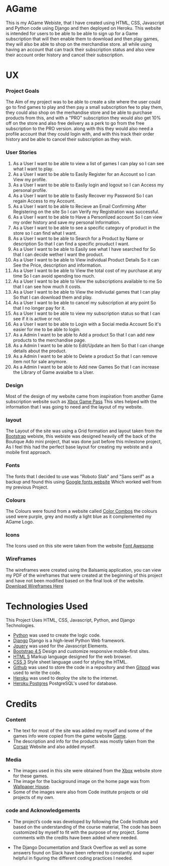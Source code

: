 # AGame

This is my AGame Webiste, that I have created using HTML, CSS, Javascript and Python code using Django and then deployed on Heroku. 
This website is intended for users to be able to be able to sign up for a Game subscription that will then enable them to download and then
play games, they will also be able to shop on the merchandise store. all while using having an account that can track their subscription status
and also view their account order history and cancel their subscription.

# UX

### **Project Goals**

The Aim of my project was to be able to create a site where the user could go to find games to play and then pay a small subscription fee to play them,
they could also shop on the merhandise store and be able to purchase products from this, and with a "PRO" subscription they would also get
10% off on the store and also free delivery as a perk to go from the free subscription to the PRO version. along with this they would also need
a profile account that they could login with, and with this track their order history and be able to cancel their subscription as they wish.

### User Stories

1. As a User I want to be able to view a list of games I can play so I can see what I want to play.
2. As a User I want to be able to Easily Register for an Account so I can View my profile.
3. As a User I want to be able to Easliy login and logout so I can Access my personal profile.
4. As a User I want to be able to Easily Recover my Password So I can regain Access to my Account.
5. As a User I want to be able to Recieve an Email Confirming After Registering on the site So I can Verify my Registration was successful.
6. As a User I want to be able to Have a Personlized account So I can view my order history and save my personal Information.
7. As a User I want to be able to see a specific category of product in the store so I can find what I want.
8. As a User I want to be able to Search for a Product by Name or description So that I can find a specific prouduct I want.
9. As a User I want to be able to Easily see what I have searched for So that I can decide wether I want the product.
10. As a User I want to be able to View individual Product Details So it can See the Price, description and information.
11. As a User I want to be able to View the total cost of my purchase at any time So I can avoid spending too much.
12. As a User I want to be able to View the subscriptions available to me So that I can see how much it costs.
13. As a User I want to be able to View the indiviudal games that I can play So that I can download them and play.
14. As a User I want to be able to cancel my subscription at any point So that I no longer pay for it.
15. As a User I want to be able to view my subscription status so that I can see if it is active or not.
16. As a User I want to be able to Login with a Social media Account So it's easier for me to be able to login.
17. As a Admin I want to be able to Add a product So that I can add new products to the merchandise page.
18. As a Admin I want to be able to Edit/Update an Item So that I can change details about the product.
19. As a Admin I want to be able to Delete a product So that I can remove item not for sale anymore.
20. As a Admin I want to be able to Add new Games So that I can increase the Library of Game avaialbe to a User.

### **Design**

Most of the design of my website came from inspiration from another Game subscription website such as 
[Xbox Game Pass](https://www.xbox.com/en-GB/xbox-game-pass)
This sites helped with the information that I was going to need and the layout of my website.

### layout

The Layout of the site was using a Grid formation and layout taken from the [Bootstrap](https://getbootstrap.com/) webiste, 
this webiste was designed heavily off the back of the Boutique Ado mini project, that was done just before this milestone project,
As I feel this had the perfect base layout for creating my webiste and a mobile first approach.

### Fonts

The fonts that I decided to use was "Roboto Slab" and "Sans serif" as a backup and found this using 
[Google fonts website](https://fonts.google.com/) Which worked well from my previous Project.

### Colours

The Colours were found from a website called [Color Combos](https://www.colorcombos.com/color-schemes/2026/ColorCombo2026.html)
the colours used were purple, grey and mostly a light blue as it complemented my AGame Logo.

### Icons

The Icons used on this site were taken from the website [Font Awesome](https://fontawesome.com/)

### WireFrames

The wireframes were created using the Balsamiq application, you can view my PDF of the wireframes
that were created at the beginning of this project and have not been modified based on the final look of the website. 
[Download Wireframes Here](https://github.com/djacura/AGame/raw/master/assets/AGame%20wireframes%20PDF.pdf)


# **Technologies Used**

This Project Uses HTML, CSS, Javascript, Python, and Django Technologies.

* [Python](https://www.python.org/) was used to create the logic code.
* [Django](https://www.djangoproject.com/) Django is a high-level Python Web framework.
* [Jquery](https://jquery.com/) was used for the Javascript Elements.
* [Bootstrap 4.5](https://getbootstrap.com/) Design and customize responsive mobile-first sites.
* [HTML 5](https://en.wikipedia.org/wiki/HTML) Markup language designed for the web browser.
* [CSS 3](https://en.wikipedia.org/wiki/Cascading_Style_Sheets) Style sheet language used for styling the HTML.
* [Github](https://github.com/) was used to store the code in a repository and then [Gitpod](https://www.gitpod.io/) was used to write the code.
* [Heroku](https://www.heroku.com/) was used to deploy the site to the internet.
* [Heroku Postgres](https://www.heroku.com/postgres) PostgreSQL's used for database.



# **Credits**

### Content
- The text for most of the site was added my myself and some of the games info were copied from the game website [Game](https://www.game.co.uk).
- The description and info for the products was mostly taken from the [Corsair](https://www.corsair.com/uk/en/) Website and also added myself.

### Media
- The images used in this site were obtained from the [Xbox](https://www.xbox.com) website store for these games.
- The image for the background image on the home page was from [Wallpaper House](https://wallpaper-house.com/).
- Some of the images were also from Code institute projects or old projects of my own.

### code and Acknowledgements

* The project’s code was developed by following the Code Institute and based on the understanding of the course material, 
The code has been customized by myself to fit with the purpose of my project. Some comments with the credits have been added where needed.

* The Django Documentation and Stack Overflow as well as some answers found on Slack have been referred to constantly
and super helpful in figuring the different coding practices I needed.


